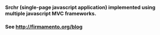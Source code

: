 ### Srchr (single-page javascript application) implemented using multiple javascript MVC frameworks.
### See http://firmamento.org/blog 
